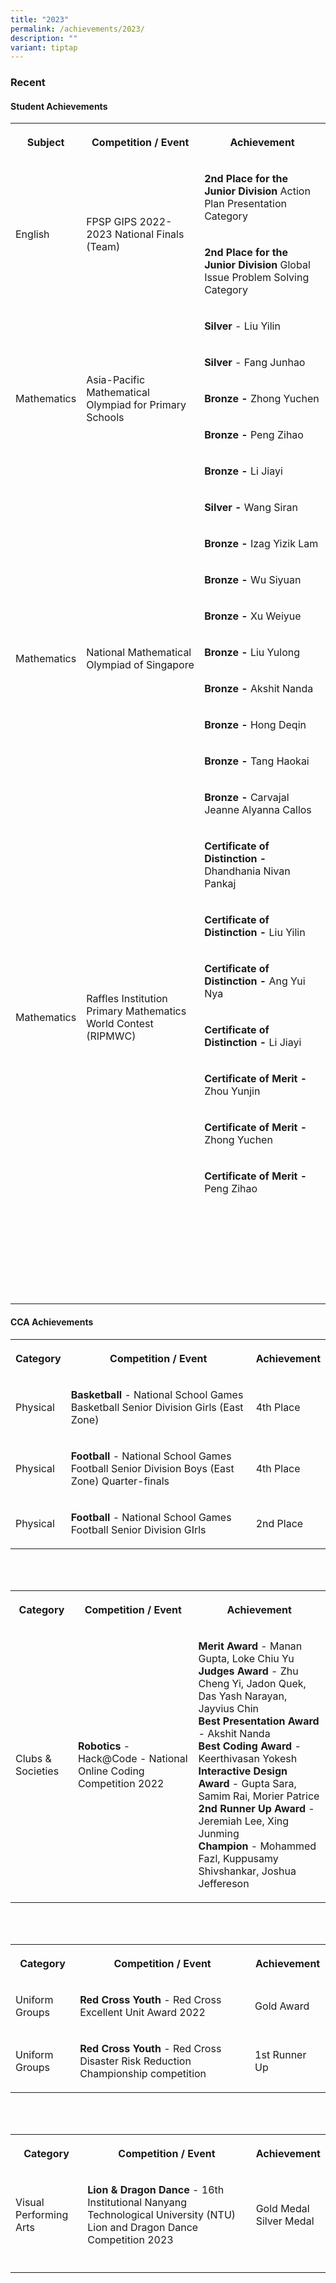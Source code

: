 ```yaml
---
title: "2023"
permalink: /achievements/2023/
description: ""
variant: tiptap
---
```

<h3><strong>Recent</strong></h3><h4><strong>Student Achievements</strong></h4><table><tbody><tr><th rowspan="1" colspan="1"><p>Subject</p></th><th rowspan="1" colspan="1"><p>Competition / Event</p></th><th rowspan="1" colspan="1"><p>Achievement</p></th></tr><tr><td rowspan="2" colspan="1"><p>English</p></td><td rowspan="2" colspan="1"><p>FPSP GIPS 2022-2023 National Finals (Team)</p></td><td rowspan="1" colspan="1"><p><strong>2nd Place for the Junior Division</strong> Action Plan Presentation Category<br></p></td></tr><tr><td rowspan="1" colspan="1"><p><strong>2nd Place for the Junior Division</strong> Global Issue Problem Solving Category</p></td></tr><tr><td rowspan="5" colspan="1"><p>Mathematics</p></td><td rowspan="5" colspan="1"><p>Asia-Pacific Mathematical Olympiad for Primary Schools</p></td><td rowspan="1" colspan="1"><p><strong>Silver</strong> - Liu Yilin</p></td></tr><tr><td rowspan="1" colspan="1"><p><strong>Silver</strong> - Fang Junhao</p></td></tr><tr><td rowspan="1" colspan="1"><p><strong>Bronze - </strong>Zhong Yuchen</p></td></tr><tr><td rowspan="1" colspan="1"><p><strong>Bronze - </strong>Peng Zihao</p></td></tr><tr><td rowspan="1" colspan="1"><p><strong>Bronze - </strong>Li Jiayi</p></td></tr><tr><td rowspan="9" colspan="1"><p>Mathematics</p></td><td rowspan="9" colspan="1"><p>National Mathematical Olympiad of Singapore</p></td><td rowspan="1" colspan="1"><p><strong>Silver -</strong> Wang Siran</p></td></tr><tr><td rowspan="1" colspan="1"><p><strong>Bronze - </strong>Izag Yizik Lam </p></td></tr><tr><td rowspan="1" colspan="1"><p><strong>Bronze - </strong>Wu Siyuan</p></td></tr><tr><td rowspan="1" colspan="1"><p><strong>Bronze - </strong>Xu Weiyue</p></td></tr><tr><td rowspan="1" colspan="1"><p><strong>Bronze - </strong>Liu Yulong</p></td></tr><tr><td rowspan="1" colspan="1"><p><strong>Bronze - </strong>Akshit Nanda</p></td></tr><tr><td rowspan="1" colspan="1"><p><strong>Bronze - </strong>Hong Deqin</p></td></tr><tr><td rowspan="1" colspan="1"><p><strong>Bronze - </strong>Tang Haokai</p></td></tr><tr><td rowspan="1" colspan="1"><p><strong>Bronze - </strong>Carvajal Jeanne Alyanna Callos</p></td></tr><tr><td rowspan="7" colspan="1"><p>Mathematics</p></td><td rowspan="7" colspan="1"><p>Raffles Institution Primary Mathematics World Contest (RIPMWC)</p></td><td rowspan="1" colspan="1"><p><strong>Certificate of Distinction - </strong>Dhandhania Nivan Pankaj</p></td></tr><tr><td rowspan="1" colspan="1"><p><strong>Certificate of Distinction - </strong>Liu Yilin</p></td></tr><tr><td rowspan="1" colspan="1"><p><strong>Certificate of Distinction - </strong>Ang Yui Nya</p></td></tr><tr><td rowspan="1" colspan="1"><p><strong>Certificate of Distinction - </strong>Li Jiayi</p></td></tr><tr><td rowspan="1" colspan="1"><p><strong>Certificate of Merit - </strong>Zhou Yunjin</p></td></tr><tr><td rowspan="1" colspan="1"><p><strong>Certificate of Merit - </strong>Zhong Yuchen</p></td></tr><tr><td rowspan="1" colspan="1"><p><strong>Certificate of Merit - </strong>Peng Zihao</p></td></tr><tr><td rowspan="1" colspan="1"><p></p></td><td rowspan="1" colspan="1"><p></p></td><td rowspan="1" colspan="1"><p></p></td></tr><tr><td rowspan="1" colspan="1"><p></p></td><td rowspan="1" colspan="1"><p></p></td><td rowspan="1" colspan="1"><p></p></td></tr><tr><td rowspan="1" colspan="1"><p></p></td><td rowspan="1" colspan="1"><p></p></td><td rowspan="1" colspan="1"><p></p></td></tr><tr><td rowspan="1" colspan="1"><p></p></td><td rowspan="1" colspan="1"><p></p></td><td rowspan="1" colspan="1"><p></p></td></tr><tr><td rowspan="1" colspan="1"><p></p></td><td rowspan="1" colspan="1"><p></p></td><td rowspan="1" colspan="1"><p></p></td></tr><tr><td rowspan="1" colspan="1"><p></p></td><td rowspan="1" colspan="1"><p></p></td><td rowspan="1" colspan="1"><p></p></td></tr><tr><td rowspan="1" colspan="1"><p></p></td><td rowspan="1" colspan="1"><p></p></td><td rowspan="1" colspan="1"><p></p></td></tr></tbody></table><h4><strong>CCA Achievements</strong></h4><table><tbody><tr><th rowspan="1" colspan="1"><p>Category</p></th><th rowspan="1" colspan="1"><p>Competition / Event</p></th><th rowspan="1" colspan="1"><p>Achievement</p></th></tr><tr><td rowspan="1" colspan="1"><p>Physical</p></td><td rowspan="1" colspan="1"><p><strong>Basketball</strong> - National School Games Basketball Senior Division Girls (East Zone)</p></td><td rowspan="1" colspan="1"><p>4th Place</p></td></tr><tr><td rowspan="1" colspan="1"><p>Physical</p></td><td rowspan="1" colspan="1"><p><strong>Football</strong> - National School Games Football Senior Division Boys (East Zone) Quarter-finals</p></td><td rowspan="1" colspan="1"><p>4th Place</p></td></tr><tr><td rowspan="1" colspan="1"><p>Physical</p></td><td rowspan="1" colspan="1"><p><strong>Football</strong> - National School Games Football Senior Division GIrls</p></td><td rowspan="1" colspan="1"><p>2nd Place</p></td></tr></tbody></table><p><br><br></p><table><tbody><tr><th rowspan="1" colspan="1"><p>Category</p></th><th rowspan="1" colspan="1"><p>Competition / Event</p></th><th rowspan="1" colspan="1"><p>Achievement</p></th></tr><tr><td rowspan="1" colspan="1"><p>Clubs &amp; Societies</p></td><td rowspan="1" colspan="1"><p><strong>Robotics</strong> - Hack@Code - National Online Coding Competition 2022</p></td><td rowspan="1" colspan="1"><p><strong>Merit Award</strong> - Manan Gupta, Loke Chiu Yu<br><strong>Judges Award</strong> - Zhu Cheng Yi, Jadon Quek, Das Yash Narayan, Jayvius Chin<br><strong>Best Presentation Award</strong> - Akshit Nanda<br><strong>Best Coding Award</strong> - Keerthivasan Yokesh<br><strong>Interactive Design Award</strong> - Gupta Sara, Samim Rai, Morier Patrice<br><strong>2nd Runner Up Award</strong> - Jeremiah Lee, Xing Junming<br><strong>Champion</strong> - Mohammed Fazl, Kuppusamy Shivshankar, Joshua Jeffereson</p></td></tr></tbody></table><p><br><br></p><table><tbody><tr><th rowspan="1" colspan="1"><p>Category</p></th><th rowspan="1" colspan="1"><p>Competition / Event</p></th><th rowspan="1" colspan="1"><p>Achievement</p></th></tr><tr><td rowspan="1" colspan="1"><p>Uniform Groups</p></td><td rowspan="1" colspan="1"><p><strong>Red Cross Youth</strong> - Red Cross Excellent Unit Award 2022</p></td><td rowspan="1" colspan="1"><p>Gold Award</p></td></tr><tr><td rowspan="1" colspan="1"><p>Uniform Groups</p></td><td rowspan="1" colspan="1"><p><strong>Red Cross Youth</strong> - Red Cross Disaster Risk Reduction Championship competition</p></td><td rowspan="1" colspan="1"><p>1st Runner Up</p></td></tr></tbody></table><p><br><br></p><table><tbody><tr><th rowspan="1" colspan="1"><p>Category</p></th><th rowspan="1" colspan="1"><p>Competition / Event</p></th><th rowspan="1" colspan="1"><p>Achievement</p></th></tr><tr><td rowspan="1" colspan="1"><p>Visual Performing Arts</p></td><td rowspan="1" colspan="1"><p><strong>Lion &amp; Dragon Dance</strong> - 16th Institutional Nanyang Technological University (NTU) Lion and Dragon Dance Competition 2023</p></td><td rowspan="1" colspan="1"><p>Gold Medal <br>Silver Medal</p></td></tr><tr><td rowspan="1" colspan="1"><p></p></td><td rowspan="1" colspan="1"><p></p></td><td rowspan="1" colspan="1"><p></p></td></tr></tbody></table><p></p>